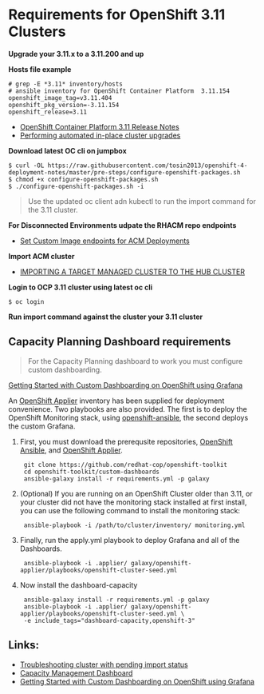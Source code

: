 # Requirements for OpenShift 3.11 Clusters

**Upgrade your 3.11.x to a 3.11.200 and up**

**Hosts file example**
```
# grep -E *3.11* inventory/hosts 
# ansible inventory for OpenShift Container Platform  3.11.154
openshift_image_tag=v3.11.404
openshift_pkg_version=-3.11.154
openshift_release=3.11
```

* [OpenShift Container Platform 3.11 Release Notes](https://docs.openshift.com/container-platform/3.11/release_notes/ocp_3_11_release_notes.html)
* [Performing automated in-place cluster upgrades ](https://docs.openshift.com/container-platform/3.11/upgrading/automated_upgrades.html#preparing-for-an-automated-upgrade)

**Download latest OC cli on jumpbox**
```
$ curl -OL https://raw.githubusercontent.com/tosin2013/openshift-4-deployment-notes/master/pre-steps/configure-openshift-packages.sh
$ chmod +x configure-openshift-packages.sh
$ ./configure-openshift-packages.sh -i
```
> Use the updated oc client adn kubectl to run the import command for the 3.11 cluster. 

**For Disconnected Environments udpate the RHACM repo endpoints**
* [Set Custom Image endpoints for ACM Deployments](https://github.com/tosin2013/openshift-4-deployment-notes/blob/master/acm/set-custom-repo-endpoints.md)

**Import ACM cluster**
* [IMPORTING A TARGET MANAGED CLUSTER TO THE HUB CLUSTER](https://access.redhat.com/documentation/en-us/red_hat_advanced_cluster_management_for_kubernetes/2.2/html/manage_cluster/importing-a-target-managed-cluster-to-the-hub-cluster)

**Login to OCP 3.11 cluster using latest oc cli**
```
$ oc login
```

**Run import command against the cluster your 3.11 cluster**


## Capacity Planning Dashboard requirements
> For the Capacity Planning dashboard to work you must configure custom dashboarding.

[Getting Started with Custom Dashboarding on OpenShift using Grafana](https://github.com/redhat-cop/openshift-toolkit/tree/master/custom-dashboards)

An [OpenShift Applier](https://github.com/redhat-cop/openshift-applier) inventory has been supplied for deployment convenience. Two playbooks are also provided. The first is to deploy the OpenShift Monitoring stack, using [openshift-ansible](https://github.com/openshift/openshift-ansible), the second deploys the custom Grafana.

1. First, you must download the prerequsite repositories, [OpenShift Ansible](https://github.com/openshift/openshift-ansible), and [OpenShift Applier](https://github.com/redhat-cop/openshift-applier).
        
        git clone https://github.com/redhat-cop/openshift-toolkit
        cd openshift-toolkit/custom-dashboards
        ansible-galaxy install -r requirements.yml -p galaxy


2. (Optional) If you are running on an OpenShift Cluster older than 3.11, or your cluster did not have the monitoring stack installed at first install, you can use the following command to install the monitoring stack:

        ansible-playbook -i /path/to/cluster/inventory/ monitoring.yml

3. Finally, run the apply.yml playbook to deploy Grafana and all of the Dashboards.

        ansible-playbook -i .applier/ galaxy/openshift-applier/playbooks/openshift-cluster-seed.yml

4. Now install the dashboard-capacity 

        ansible-galaxy install -r requirements.yml -p galaxy
        ansible-playbook -i .applier/ galaxy/openshift-applier/playbooks/openshift-cluster-seed.yml \
        -e include_tags="dashboard-capacity,openshift-3"


## Links:  
* [Troubleshooting cluster with pending import status](https://access.redhat.com/documentation/en-us/red_hat_advanced_cluster_management_for_kubernetes/2.2/html/troubleshooting/troubleshooting#troubleshooting-cluster-with-pending-import-status)
* [Capacity Management Dashboard](https://github.com/redhat-cop/openshift-toolkit/tree/master/capacity-dashboard)
* [Getting Started with Custom Dashboarding on OpenShift using Grafana](https://github.com/redhat-cop/openshift-toolkit/tree/master/custom-dashboards)